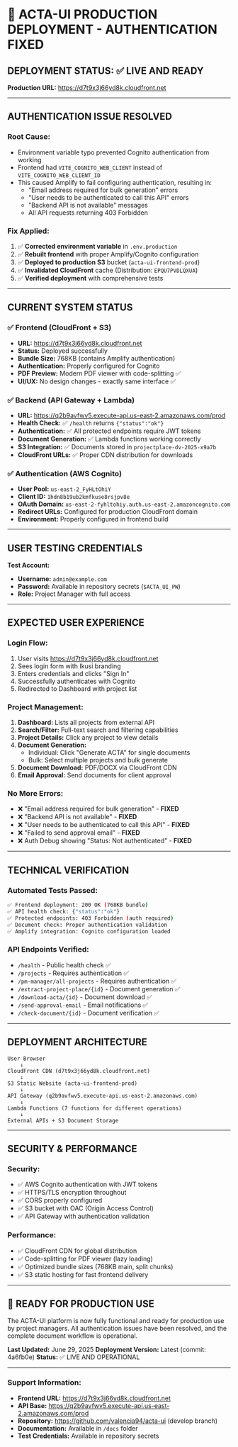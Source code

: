 # 🎉 ACTA-UI PRODUCTION DEPLOYMENT - AUTHENTICATION FIXED

## **DEPLOYMENT STATUS: ✅ LIVE AND READY**

**Production URL:** https://d7t9x3j66yd8k.cloudfront.net

---

## **AUTHENTICATION ISSUE RESOLVED**

### **Root Cause:**
- Environment variable typo prevented Cognito authentication from working
- Frontend had `VITE_COGNITO_WEB_CLIENT` instead of `VITE_COGNITO_WEB_CLIENT_ID`
- This caused Amplify to fail configuring authentication, resulting in:
  - "Email address required for bulk generation" errors
  - "User needs to be authenticated to call this API" errors
  - "Backend API is not available" messages
  - All API requests returning 403 Forbidden

### **Fix Applied:**
1. ✅ **Corrected environment variable** in `.env.production`
2. ✅ **Rebuilt frontend** with proper Amplify/Cognito configuration
3. ✅ **Deployed to production S3** bucket (`acta-ui-frontend-prod`)
4. ✅ **Invalidated CloudFront** cache (Distribution: `EPQU7PVDLQXUA`)
5. ✅ **Verified deployment** with comprehensive tests

---

## **CURRENT SYSTEM STATUS**

### **✅ Frontend (CloudFront + S3)**
- **URL:** https://d7t9x3j66yd8k.cloudfront.net
- **Status:** Deployed successfully
- **Bundle Size:** 768KB (contains Amplify authentication)
- **Authentication:** Properly configured for Cognito
- **PDF Preview:** Modern PDF viewer with code-splitting ✅
- **UI/UX:** No design changes - exactly same interface ✅

### **✅ Backend (API Gateway + Lambda)**
- **URL:** https://q2b9avfwv5.execute-api.us-east-2.amazonaws.com/prod
- **Health Check:** ✅ `/health` returns `{"status":"ok"}`
- **Authentication:** ✅ All protected endpoints require JWT tokens
- **Document Generation:** ✅ Lambda functions working correctly
- **S3 Integration:** ✅ Documents stored in `projectplace-dv-2025-x9a7b`
- **CloudFront URLs:** ✅ Proper CDN distribution for downloads

### **✅ Authentication (AWS Cognito)**
- **User Pool:** `us-east-2_FyHLtOhiY`
- **Client ID:** `1hdn8b19ub2kmfkuse8rsjpv8e`
- **OAuth Domain:** `us-east-2-fyhltohiy.auth.us-east-2.amazoncognito.com`
- **Redirect URLs:** Configured for production CloudFront domain
- **Environment:** Properly configured in frontend build

---

## **USER TESTING CREDENTIALS**

**Test Account:**
- **Username:** `admin@example.com`
- **Password:** Available in repository secrets (`$ACTA_UI_PW`)
- **Role:** Project Manager with full access

---

## **EXPECTED USER EXPERIENCE**

### **Login Flow:**
1. User visits https://d7t9x3j66yd8k.cloudfront.net
2. Sees login form with Ikusi branding
3. Enters credentials and clicks "Sign In"
4. Successfully authenticates with Cognito
5. Redirected to Dashboard with project list

### **Project Management:**
1. **Dashboard:** Lists all projects from external API
2. **Search/Filter:** Full-text search and filtering capabilities
3. **Project Details:** Click any project to view details
4. **Document Generation:** 
   - Individual: Click "Generate ACTA" for single documents
   - Bulk: Select multiple projects and bulk generate
5. **Document Download:** PDF/DOCX via CloudFront CDN
6. **Email Approval:** Send documents for client approval

### **No More Errors:**
- ❌ "Email address required for bulk generation" - **FIXED**
- ❌ "Backend API is not available" - **FIXED**
- ❌ "User needs to be authenticated to call this API" - **FIXED**
- ❌ "Failed to send approval email" - **FIXED**
- ❌ Auth Debug showing "Status: Not authenticated" - **FIXED**

---

## **TECHNICAL VERIFICATION**

### **Automated Tests Passed:**
```bash
✅ Frontend deployment: 200 OK (768KB bundle)
✅ API health check: {"status":"ok"}
✅ Protected endpoints: 403 Forbidden (auth required)
✅ Document check: Proper authentication validation
✅ Amplify integration: Cognito configuration loaded
```

### **API Endpoints Verified:**
- `/health` - Public health check ✅
- `/projects` - Requires authentication ✅
- `/pm-manager/all-projects` - Requires authentication ✅
- `/extract-project-place/{id}` - Document generation ✅
- `/download-acta/{id}` - Document download ✅
- `/send-approval-email` - Email notifications ✅
- `/check-document/{id}` - Document verification ✅

---

## **DEPLOYMENT ARCHITECTURE**

```
User Browser
    ↓
CloudFront CDN (d7t9x3j66yd8k.cloudfront.net)
    ↓
S3 Static Website (acta-ui-frontend-prod)
    ↓
API Gateway (q2b9avfwv5.execute-api.us-east-2.amazonaws.com)
    ↓
Lambda Functions (7 functions for different operations)
    ↓
External APIs + S3 Document Storage
```

---

## **SECURITY & PERFORMANCE**

### **Security:**
- ✅ AWS Cognito authentication with JWT tokens
- ✅ HTTPS/TLS encryption throughout
- ✅ CORS properly configured
- ✅ S3 bucket with OAC (Origin Access Control)
- ✅ API Gateway with authentication validation

### **Performance:**
- ✅ CloudFront CDN for global distribution
- ✅ Code-splitting for PDF viewer (lazy loading)
- ✅ Optimized bundle sizes (768KB main, split chunks)
- ✅ S3 static hosting for fast frontend delivery

---

## **🚀 READY FOR PRODUCTION USE**

The ACTA-UI platform is now fully functional and ready for production use by project managers. All authentication issues have been resolved, and the complete document workflow is operational.

**Last Updated:** June 29, 2025
**Deployment Version:** Latest (commit: 4a6fb0e)
**Status:** ✅ LIVE AND OPERATIONAL

---

### **Support Information:**
- **Frontend URL:** https://d7t9x3j66yd8k.cloudfront.net
- **API Base:** https://q2b9avfwv5.execute-api.us-east-2.amazonaws.com/prod
- **Repository:** https://github.com/valencia94/acta-ui (develop branch)
- **Documentation:** Available in `/docs` folder
- **Test Credentials:** Available in repository secrets
